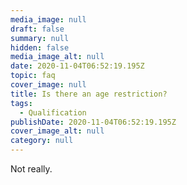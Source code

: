 ```yaml
---
media_image: null
draft: false
summary: null
hidden: false
media_image_alt: null
date: 2020-11-04T06:52:19.195Z
topic: faq
cover_image: null
title: Is there an age restriction?
tags:
  - Qualification
publishDate: 2020-11-04T06:52:19.195Z
cover_image_alt: null
category: null
---
```

Not really.